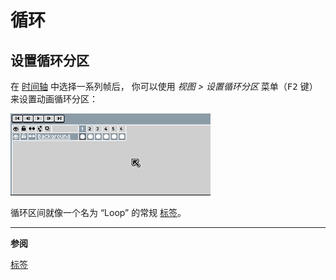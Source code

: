 # 循环

## 设置循环分区

在 [时间轴](timeline.md) 中选择一系列帧后，
你可以使用 *视图 > 设置循环分区* 菜单（<kbd>F2</kbd> 键）来设置动画循环分区：

![循环分区](loop/loop-section.gif)

循环区间就像一个名为 “Loop” 的常规 [标签](tags.md)。

---

**参阅**

[标签](tags.md)
